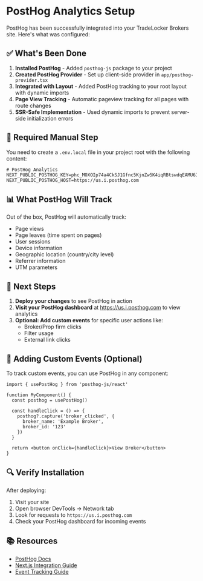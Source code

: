 # PostHog Analytics Setup

PostHog has been successfully integrated into your TradeLocker Brokers site. Here's what was configured:

## ✅ What's Been Done

1. **Installed PostHog** - Added `posthog-js` package to your project
2. **Created PostHog Provider** - Set up client-side provider in `app/posthog-provider.tsx`
3. **Integrated with Layout** - Added PostHog tracking to your root layout with dynamic imports
4. **Page View Tracking** - Automatic pageview tracking for all pages with route changes
5. **SSR-Safe Implementation** - Used dynamic imports to prevent server-side initialization errors

## 🔧 Required Manual Step

You need to create a `.env.local` file in your project root with the following content:

```env
# PostHog Analytics
NEXT_PUBLIC_POSTHOG_KEY=phc_MOXOIp74a4CkSJ1Gfnc5KjnZw5K4iqRBtswdqEAMU6I
NEXT_PUBLIC_POSTHOG_HOST=https://us.i.posthog.com
```

## 📊 What PostHog Will Track

Out of the box, PostHog will automatically track:
- Page views
- Page leaves (time spent on pages)
- User sessions
- Device information
- Geographic location (country/city level)
- Referrer information
- UTM parameters

## 🚀 Next Steps

1. **Deploy your changes** to see PostHog in action
2. **Visit your PostHog dashboard** at https://us.i.posthog.com to view analytics
3. **Optional: Add custom events** for specific user actions like:
   - Broker/Prop firm clicks
   - Filter usage
   - External link clicks

## 📝 Adding Custom Events (Optional)

To track custom events, you can use PostHog in any component:

```tsx
import { usePostHog } from 'posthog-js/react'

function MyComponent() {
  const posthog = usePostHog()
  
  const handleClick = () => {
    posthog?.capture('broker_clicked', {
      broker_name: 'Example Broker',
      broker_id: '123'
    })
  }
  
  return <button onClick={handleClick}>View Broker</button>
}
```

## 🔍 Verify Installation

After deploying:
1. Visit your site
2. Open browser DevTools → Network tab
3. Look for requests to `https://us.i.posthog.com`
4. Check your PostHog dashboard for incoming events

## 📚 Resources

- [PostHog Docs](https://posthog.com/docs)
- [Next.js Integration Guide](https://posthog.com/docs/libraries/next-js)
- [Event Tracking Guide](https://posthog.com/docs/product-analytics/capture-events)
